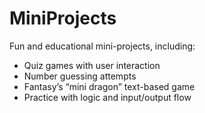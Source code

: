 # MiniProjects

Fun and educational mini-projects, including:
- Quiz games with user interaction
- Number guessing attempts
- Fantasy’s “mini dragon” text-based game
- Practice with logic and input/output flow
